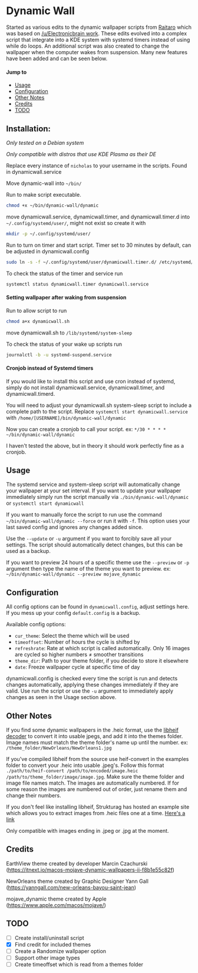 # Dynamic Wall

Started as various edits to the dynamic wallpaper scripts from [Raitaro](https://gitlab.com/RaitaroH/dynamic-wall) which was based on [/u/Electronicbrain work](https://www.reddit.com/r/unixporn/comments/a7mga5/plasma_a_clone_of_macos_mojaves_dynamic_wallpaper/). These edits evolved into a complex script that integrate into a KDE system with systemd timers instead of using while do loops. An additional script was also created to change the wallpaper when the computer wakes from suspension. Many new features have been added and can be seen below.

#### Jump to

-   [Usage](#usage)
-   [Configuration](#configuration)
-   [Other Notes](#other-notes)
-   [Credits](#credits)
-   [TODO](#todo)

## Installation:  
*Only tested on a Debian system*

*Only compatible with distros that use KDE Plasma as their DE*

Replace every instance of `nicholas` to your username in the scripts. Found in dynamicwall.service

Move dynamic-wall into `~/bin/`

Run to make script executable.
```sh
chmod +x ~/bin/dynamic-wall/dynamic
```

move dynamicwall.service, dynamicwall.timer, and dynamicwall.timer.d into `~/.config/systemd/user/`, might not exist so create it with
```sh
mkdir -p ~/.config/systemd/user/
```

Run to turn on timer and start script. Timer set to 30 minutes by default, can be adjusted in dynamicwall.config
```sh
sudo ln -s -f ~/.config/systemd/user/dynamicwall.timer.d/ /etc/systemd/system/ && sudo systemctl enable ~/.config/systemd/user/dynamicwall.service ~/.config/systemd/user/dynamicwall.timer && systemctl daemon-reload && systemctl start dynamicwall.timer
```

To check the status of the timer and service run
```sh
systemctl status dynamicwall.timer dynamicwall.service
```


#### Setting wallpaper after waking from suspension

Run to allow script to run
```sh
chmod a+x dynamicwall.sh
```

move dynamicwall.sh to `/lib/systemd/system-sleep`

To check the status of your wake up scripts run
```sh
journalctl -b -u systemd-suspend.service
```

#### Cronjob instead of Systemd timers

If you would like to install this script and use cron instead of systemd, simply do not install dynamicwall.service, dynamicwall.timer, and  dynamicwall.timerd.

You will need to adjust your dynamicwall.sh system-sleep script to include a complete path to the script. Replace `systemctl start dynamicwall.service` with `/home/[USERNAME]/bin/dynamic-wall/dynamic`

Now you can create a cronjob to call your script. ex: `*/30 * * * * ~/bin/dynamic-wall/dynamic`

I haven't tested the above, but in theory it should work perfectly fine as a cronjob.

## Usage
The systemd service and system-sleep script will automatically change your wallpaper at your set interval. If you want to update your wallpaper immediately simply run the script manually via `./bin/dynamic-wall/dynamic` or `systemctl start dynamicwall`

If you want to manually force the script to run use the command `~/bin/dynamic-wall/dynamic --force` or run it with `-f`. This option uses your last saved config and ignores any changes added since.

Use the `--update` or `-u` argument if you want to forcibly save all your settings. The script should automatically detect changes, but this can be used as a backup.

If you want to preview 24 hours of a specific theme use the `--preview` or `-p` argument then type the name of the theme you want to preview. ex: `~/bin/dynamic-wall/dynamic --preview mojave_dynamic`

## Configuration
All config options can be found in `dynamicwall.config`, adjust settings here. If you mess up your config `default.config` is a backup.

Available config options:
*   `cur_theme`: Select the theme which will be used
*   `timeoffset`: Number of hours the cycle is shifted by
*   `refreshrate`: Rate at which script is called automatically. Only 16 images are cycled so higher numbers ≠ smoother transitions
*   `theme_dir`: Path to your theme folder, if you decide to store it elsewhere
*   `date`: Freeze wallpaper cycle at specific time of day

dynamicwall.config is checked every time the script is run and detects changes automatically, applying these changes immediately if they are valid. Use run the script or use the `-u` argument to immediately apply changes as seen in the Usage section above.

## Other Notes

If you find some dynamic wallpapers in the .heic format, use the [libheif decoder](https://github.com/strukturag/libheif) to convert it into usable jpegs, and add it into the themes folder. Image names must match the theme folder's name up until the number. ex: `/theme_folder/NewOrleans/NewOrleans1.jpg`

If you've compiled libheif from the source use heif-convert in the examples folder to convert your .heic into usable .jpeg's. Follow this format `./path/to/heif-convert /path/to/encoded/image.heic /path/to/theme_folder/image/image.jpg`. Make sure the theme folder and image file names match. The images are automatically numbered. If for some reason the images are numbered out of order, just rename them and change their numbers.

If you don't feel like installing libheif, Strukturag has hosted an example site which allows you to extract images from .heic files one at a time. [Here's a link](https://strukturag.github.io/libheif/)

Only compatible with images ending in .jpeg or .jpg at the moment.

## Credits
EarthView theme created by developer Marcin Czachurski (<https://itnext.io/macos-mojave-dynamic-wallpapers-ii-f8b1e55c82f>)

NewOrleans theme created by Graphic Designer Yann Gall (<https://yanngall.com/new-orleans-bayou-saint-jean>)

mojave_dynamic theme created by Apple (<https://www.apple.com/macos/mojave/>)



## TODO
- [ ] Create install/uninstall script
- [x] Find credit for included themes
- [ ] Create a Randomize wallpaper option
- [ ] Support other image types
- [ ] Create timeoffset which is read from a themes folder

